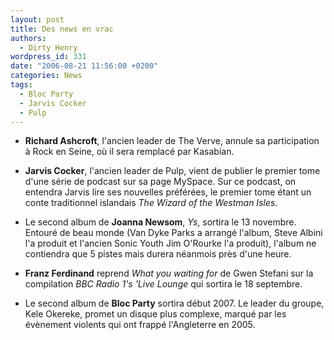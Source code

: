 ```yaml
---
layout: post
title: Des news en vrac
authors:
  - Dirty Henry
wordpress_id: 331
date: "2006-08-21 11:56:00 +0200"
categories: News
tags:
  - Bloc Party
  - Jarvis Cocker
  - Pulp
---
```


- **Richard Ashcroft**, l'ancien leader de The Verve, annule sa participation à
  Rock en Seine, où il sera remplacé par Kasabian.

- **Jarvis Cocker**, l'ancien leader de Pulp, vient de publier le premier tome
  d'une série de podcast sur sa page MySpace. Sur ce podcast, on entendra Jarvis
  lire ses nouvelles préférées, le premier tome étant un conte traditionnel
  islandais _The Wizard of the Westman Isles_.

- Le second album de **Joanna Newsom**, _Ys_, sortira le 13 novembre. Entouré de
  beau monde (Van Dyke Parks a arrangé l'album, Steve Albini l'a produit et
  l'ancien Sonic Youth Jim O'Rourke l'a produit), l'album ne contiendra que 5
  pistes mais durera néanmois près d'une heure.

- **Franz Ferdinand** reprend _What you waiting for_ de Gwen Stefani sur la
  compilation _BBC Radio 1's 'Live Lounge_ qui sortira le 18 septembre.

- Le second album de **Bloc Party** sortira début 2007. Le leader du groupe,
  Kele Okereke, promet un disque plus complexe, marqué par les évènement
  violents qui ont frappé l'Angleterre en 2005.
